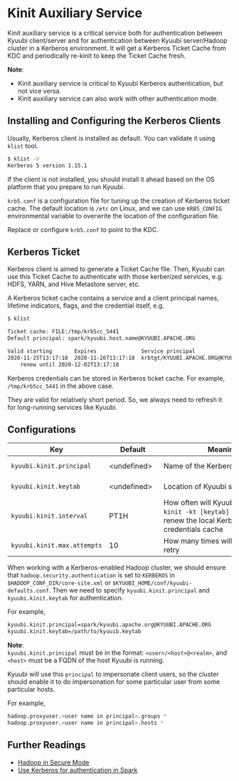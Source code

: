 <!--
- Licensed to the Apache Software Foundation (ASF) under one or more
- contributor license agreements.  See the NOTICE file distributed with
- this work for additional information regarding copyright ownership.
- The ASF licenses this file to You under the Apache License, Version 2.0
- (the "License"); you may not use this file except in compliance with
- the License.  You may obtain a copy of the License at
-
-   http://www.apache.org/licenses/LICENSE-2.0
-
- Unless required by applicable law or agreed to in writing, software
- distributed under the License is distributed on an "AS IS" BASIS,
- WITHOUT WARRANTIES OR CONDITIONS OF ANY KIND, either express or implied.
- See the License for the specific language governing permissions and
- limitations under the License.
-->

# Kinit Auxiliary Service

Kinit auxiliary service is a critical service both for authentication between Kyuubi client/server
and for authentication between Kyuubi server/Hadoop cluster in a Kerberos environment.
It will get a Kerberos Ticket Cache from KDC and periodically re-kinit to keep the Ticket Cache fresh.

**Note**:  
- Kinit auxiliary service is critical to Kyuubi Kerberos authentication, but not vice versa.
- Kinit auxiliary service can also work with other authentication mode.

## Installing and Configuring the Kerberos Clients

Usually, Kerberos client is installed as default. You can validate it using `klist` tool.

```bash
$ klist -V
Kerberos 5 version 1.15.1
```

If the client is not installed, you should install it ahead based on the OS platform that you prepare to run Kyuubi.

`krb5.conf` is a configuration file for tuning up the creation of Kerberos ticket cache.
The default location is `/etc` on Linux,
and we can use `KRB5_CONFIG` environmental variable to overwrite the location of the configuration file.

Replace or configure `krb5.conf` to point to the KDC.

## Kerberos Ticket

Kerberos client is aimed to generate a Ticket Cache file.
Then, Kyuubi can use this Ticket Cache to authenticate with those kerberized services,
e.g. HDFS, YARN, and Hive Metastore server, etc.

A Kerberos ticket cache contains a service and a client principal names,
lifetime indicators, flags, and the credential itself, e.g.

```bash
$ klist

Ticket cache: FILE:/tmp/krb5cc_5441
Default principal: spark/kyuubi.host.name@KYUUBI.APACHE.ORG

Valid starting       Expires              Service principal
2020-11-25T13:17:18  2020-11-26T13:17:18  krbtgt/KYUUBI.APACHE.ORG@KYUUBI.APACHE.ORG
	renew until 2020-12-02T13:17:18
```

Kerberos credentials can be stored in Kerberos ticket cache.
For example, `/tmp/krb5cc_5441` in the above case.

They are valid for relatively short period. So, we always need to refresh it for long-running services like Kyuubi.

## Configurations

|                  Key                   |                                          Default                                           |                                                                                          Meaning                                                                                          |                Since                 |
|----------------------------------------|--------------------------------------------------------------------------------------------|-------------------------------------------------------------------------------------------------------------------------------------------------------------------------------------------|--------------------------------------|
| <code>kyuubi.kinit.principal</code>    | <div style='width: 80pt;word-wrap: break-word;white-space: normal'>&lt;undefined&gt;</div> | <div style='width: 200pt;word-wrap: break-word;white-space: normal'>Name of the Kerberos principal.</div>                                                                                 | <div style='width: 20pt'>1.0.0</div> |
| <code>kyuubi.kinit.keytab</code>       | <div style='width: 80pt;word-wrap: break-word;white-space: normal'>&lt;undefined&gt;</div> | <div style='width: 200pt;word-wrap: break-word;white-space: normal'>Location of Kyuubi server's keytab.</div>                                                                             | <div style='width: 20pt'>1.0.0</div> |
| <code>kyuubi.kinit.interval</code>     | <div style='width: 80pt;word-wrap: break-word;white-space: normal'>PT1H</div>              | <div style='width: 200pt;word-wrap: break-word;white-space: normal'>How often will Kyuubi server run `kinit -kt [keytab] [principal]` to renew the local Kerberos credentials cache</div> | <div style='width: 20pt'>1.0.0</div> |
| <code>kyuubi.kinit.max.attempts</code> | <div style='width: 80pt;word-wrap: break-word;white-space: normal'>10</div>                | <div style='width: 200pt;word-wrap: break-word;white-space: normal'>How many times will `kinit` process retry</div>                                                                       | <div style='width: 20pt'>1.0.0</div> |

When working with a Kerberos-enabled Hadoop cluster, we should ensure that `hadoop.security.authentication`
is set to `KERBEROS` in `$HADOOP_CONF_DIR/core-site.xml` or `$KYUUBI_HOME/conf/kyuubi-defaults.conf`.
Then we need to specify `kyuubi.kinit.principal` and `kyuubi.kinit.keytab` for authentication.

For example,

```bash
kyuubi.kinit.principal=spark/kyuubi.apache.org@KYUUBI.APACHE.ORG
kyuubi.kinit.keytab=/path/to/kyuuib.keytab
```

**Note**:  
`kyuubi.kinit.principal` must be in the format: `<user>/<host>@<realm>`, and `<host>` must
be a FQDN of the host Kyuubi is running.

Kyuubi will use this `principal` to impersonate client users,
so the cluster should enable it to do impersonation for some particular user from some particular hosts.

For example,

```bash
hadoop.proxyuser.<user name in principal>.groups *
hadoop.proxyuser.<user name in principal>.hosts *
```

## Further Readings

- [Hadoop in Secure Mode](https://hadoop.apache.org/docs/current/hadoop-project-dist/hadoop-common/SecureMode.html)
- [Use Kerberos for authentication in Spark](https://spark.apache.org/docs/latest/security.html#kerberos)

